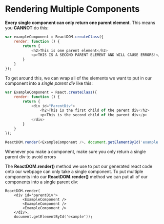 # Rendering Multiple Components

**Every single component can only return one parent element**. This means you **CANNOT** do this:

```js
var exampleComponent = ReactDOM.createClass({
    render: function () {
        return {
            <h2>This is one parent element</h2>
            <p>THIS IS A SECOND PARENT ELEMENT AND WILL CAUSE ERRORS!</p>
        }
    }
});
```

To get around this, we can wrap all of the elements we want to put in our component into a *single parent div* like this:

```js
var ExampleComponent = React.createClass({
    render: function () {
        return {
            <div id="ParentDiv">
                <h2>This is the first child of the parent div</h2>
                <p>This is the second child of the parent div</p>
            </div>
        }
    }
});

ReactDOM.render(<ExampleComponent />, document.getElementById('example'));
```

Whenever you make a component, make sure you only return a single parent div to avoid errors

The **ReactDOM.render()** method we use to put our generated react code onto our webpage can only take a single component. To put multiple components into our **ReactDOM.render()** method we can put all of our components into a single parent div:

```
ReactDOM.render(
    <div id='parentDiv'>
        <ExampleComponent />
        <ExampleComponent />
        <ExampleComponent />
    </div>,
    document.getElementById('example'));
```
